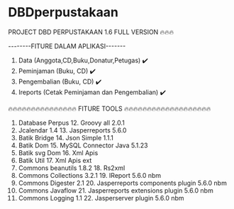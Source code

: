 # DBDperpustakaan

PROJECT DBD PERPUSTAKAAN 1.6 FULL VERSION 🔥🔥🔥

--------FITURE DALAM APLIKASI-------

1. Data (Anggota,CD,Buku,Donatur,Petugas) ✔️
2. Peminjaman (Buku, CD) ✔️
3. Pengembalian (Buku, CD) ✔️
4. Ireports (Cetak Peminjaman dan Pengembalian) ✔️



🔥🔥🔥🔥🔥🔥🔥🔥🔥🔥🔥🔥🔥🔥🔥 FITURE TOOLS 🔥🔥🔥🔥🔥🔥🔥🔥🔥🔥🔥🔥🔥🔥🔥🔥🔥🔥🔥

1. Database Perpus                         12. Groovy all 2.0.1
2. Jcalendar 1.4                           13. Jasperreports 5.6.0
3. Batik Bridge                            14. Json Simple 1.1.1
4. Batik Dom                               15. MySQL Connector Java 5.1.23
5. Batik svg Dom                           16. Xml Apis
6. Batik Util                              17. Xml Apis ext 
7. Commons beanutils 1.8.2                 18. Rs2xml
8. Commons Collections 3.2.1               19. IReport 5.6.0 nbm
9. Commons Digester 2.1                    20. Jasperreports components plugin 5.6.0 nbm
10. Commons Javaflow                       21. Jasperreports extensions plugin 5.6.0 nbm
11. Commons Logging 1.1                    22. Jasperserver plugin 5.6.0 nbm

